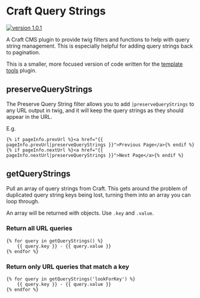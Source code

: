 # Craft Query Strings


[![version 1.0.1](https://img.shields.io/badge/version-1.0.1-brightgreen.svg)](https://github.com/ianisted/craft-query-strings)


A Craft CMS plugin to provide twig filters and functions to help with query string management. This is especially helpful for adding query strings back to pagination.

This is a smaller, more focused version of code written for the [template tools](https://github.com/ianisted/template-tools) plugin.


## preserveQueryStrings

The Preserve Query String filter allows you to add `|preserveQueryStrings` to any URL output in twig, and it will keep the query strings as they should appear in the URL.

E.g.

```
{% if pageInfo.prevUrl %}<a href="{{ pageInfo.prevUrl|preserveQueryStrings }}">Previous Page</a>{% endif %}
{% if pageInfo.nextUrl %}<a href="{{ pageInfo.nextUrl|preserveQueryStrings }}">Next Page</a>{% endif %}
```


## getQueryStrings

Pull an array of query strings from Craft. This gets around the problem of duplicated query string keys being lost, turning them into an array you can loop through.

An array will be returned with objects. Use `.key` and `.value`.

### Return all URL queries

```
{% for query in getQueryStrings() %}
	{{ query.key }} - {{ query.value }}
{% endfor %}
```

### Return only URL queries that match a key

```
{% for query in getQueryStrings('lookForKey') %}
	{{ query.key }} - {{ query.value }}
{% endfor %}
```
